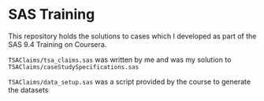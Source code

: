 # SAS Training

This repository holds the solutions to cases which I developed as part of the SAS 9.4 Training on Coursera.

`TSAClaims/tsa_claims.sas` was written by me and was my solution to `TSAClaims/caseStudySpecifications.sas`

`TSAClaims/data_setup.sas` was a script provided by the course to generate the datasets
